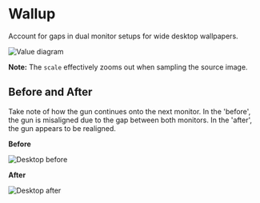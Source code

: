 # Wallup

Account for gaps in dual monitor setups for wide desktop wallpapers.

![Value diagram](https://i.imgur.com/BvmaMhn.jpg)

**Note:** The `scale` effectively zooms out when sampling the source image.

## Before and After

Take note of how the gun continues onto the next monitor. In the 'before', the gun is misaligned due to the gap between both monitors. In the 'after', the gun appears to be realigned.

**Before**

![Desktop before](https://i.imgur.com/H4gjOvZ.jpg)

**After**

![ Desktop after](https://i.imgur.com/JaYpdiS.jpg)
